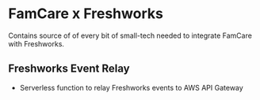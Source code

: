 # FamCare x Freshworks

Contains source of of every bit of small-tech needed to integrate FamCare with Freshworks.


## Freshworks Event Relay
- Serverless function to relay Freshworks events to AWS API Gateway
